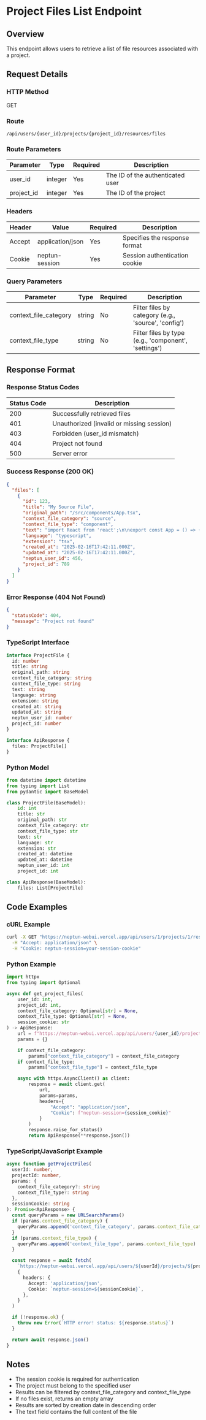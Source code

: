 # Project Files List Endpoint

## Overview

This endpoint allows users to retrieve a list of file resources associated with a project.

## Request Details

### HTTP Method

GET

### Route

`/api/users/{user_id}/projects/{project_id}/resources/files`

### Route Parameters

| Parameter  | Type    | Required | Description                      |
| ---------- | ------- | -------- | -------------------------------- |
| user_id    | integer | Yes      | The ID of the authenticated user |
| project_id | integer | Yes      | The ID of the project            |

### Headers

| Header | Value            | Required | Description                   |
| ------ | ---------------- | -------- | ----------------------------- |
| Accept | application/json | Yes      | Specifies the response format |
| Cookie | neptun-session   | Yes      | Session authentication cookie |

### Query Parameters

| Parameter             | Type   | Required | Description                                          |
| --------------------- | ------ | -------- | ---------------------------------------------------- |
| context_file_category | string | No       | Filter files by category (e.g., 'source', 'config')  |
| context_file_type     | string | No       | Filter files by type (e.g., 'component', 'settings') |

## Response Format

### Response Status Codes

| Status Code | Description                               |
| ----------- | ----------------------------------------- |
| 200         | Successfully retrieved files              |
| 401         | Unauthorized (invalid or missing session) |
| 403         | Forbidden (user_id mismatch)              |
| 404         | Project not found                         |
| 500         | Server error                              |

### Success Response (200 OK)

```json
{
  "files": [
    {
      "id": 123,
      "title": "My Source File",
      "original_path": "/src/components/App.tsx",
      "context_file_category": "source",
      "context_file_type": "component",
      "text": "import React from 'react';\n\nexport const App = () => {\n  return <div>Hello World</div>;\n};\n",
      "language": "typescript",
      "extension": "tsx",
      "created_at": "2025-02-16T17:42:11.000Z",
      "updated_at": "2025-02-16T17:42:11.000Z",
      "neptun_user_id": 456,
      "project_id": 789
    }
  ]
}
```

### Error Response (404 Not Found)

```json
{
  "statusCode": 404,
  "message": "Project not found"
}
```

### TypeScript Interface

```typescript
interface ProjectFile {
  id: number
  title: string
  original_path: string
  context_file_category: string
  context_file_type: string
  text: string
  language: string
  extension: string
  created_at: string
  updated_at: string
  neptun_user_id: number
  project_id: number
}

interface ApiResponse {
  files: ProjectFile[]
}
```

### Python Model

```python
from datetime import datetime
from typing import List
from pydantic import BaseModel

class ProjectFile(BaseModel):
    id: int
    title: str
    original_path: str
    context_file_category: str
    context_file_type: str
    text: str
    language: str
    extension: str
    created_at: datetime
    updated_at: datetime
    neptun_user_id: int
    project_id: int

class ApiResponse(BaseModel):
    files: List[ProjectFile]
```

## Code Examples

### cURL Example

```bash
curl -X GET "https://neptun-webui.vercel.app/api/users/1/projects/1/resources/files?context_file_category=source" \
  -H "Accept: application/json" \
  -H "Cookie: neptun-session=your-session-cookie"
```

### Python Example

```python
import httpx
from typing import Optional

async def get_project_files(
    user_id: int,
    project_id: int,
    context_file_category: Optional[str] = None,
    context_file_type: Optional[str] = None,
    session_cookie: str
) -> ApiResponse:
    url = f"https://neptun-webui.vercel.app/api/users/{user_id}/projects/{project_id}/resources/files"
    params = {}

    if context_file_category:
        params["context_file_category"] = context_file_category
    if context_file_type:
        params["context_file_type"] = context_file_type

    async with httpx.AsyncClient() as client:
        response = await client.get(
            url,
            params=params,
            headers={
                "Accept": "application/json",
                "Cookie": f"neptun-session={session_cookie}"
            }
        )
        response.raise_for_status()
        return ApiResponse(**response.json())
```

### TypeScript/JavaScript Example

```typescript
async function getProjectFiles(
  userId: number,
  projectId: number,
  params: {
    context_file_category?: string
    context_file_type?: string
  },
  sessionCookie: string
): Promise<ApiResponse> {
  const queryParams = new URLSearchParams()
  if (params.context_file_category) {
    queryParams.append('context_file_category', params.context_file_category)
  }
  if (params.context_file_type) {
    queryParams.append('context_file_type', params.context_file_type)
  }

  const response = await fetch(
    `https://neptun-webui.vercel.app/api/users/${userId}/projects/${projectId}/resources/files?${queryParams}`,
    {
      headers: {
        Accept: 'application/json',
        Cookie: `neptun-session=${sessionCookie}`,
      },
    }
  )

  if (!response.ok) {
    throw new Error(`HTTP error! status: ${response.status}`)
  }

  return await response.json()
}
```

## Notes

- The session cookie is required for authentication
- The project must belong to the specified user
- Results can be filtered by context_file_category and context_file_type
- If no files exist, returns an empty array
- Results are sorted by creation date in descending order
- The text field contains the full content of the file
